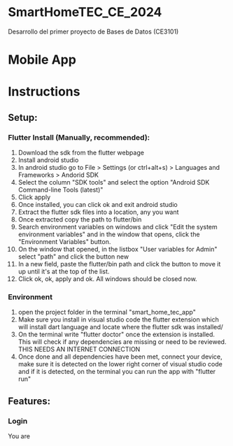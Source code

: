 # SmartHomeTEC_CE_2024
Desarrollo del primer proyecto de Bases de Datos (CE3101)

# Mobile App

# Instructions
## Setup:
### Flutter Install (Manually, recommended):
1. Download the sdk from the flutter webpage
2. Install android studio
3. In android studio go to File > Settings (or ctrl+alt+s) > Languages and Frameworks > Andorid SDK
4. Select the column "SDK tools" and select the option "Android SDK Command-line Tools (latest)"
5. Click apply
6. Once installed, you can click ok and exit android studio
7. Extract the flutter sdk files into a location, any you want
8. Once extracted copy the path to flutter/bin
9. Search environment variables on windows and click "Edit the system environment variables" and in the window that opens, click the "Environment Variables" button.
10. On the window that opened, in the listbox "User variables for Admin" select "path" and click the button new
11. In a new field, paste the flutter/bin path and click the button to move it up until it's at the top of the list.
12. Click ok, ok, apply and ok. All windows should be closed now.

### Environment
1. open the project folder in the terminal "smart_home_tec_app"
2. Make sure you install in visual studio code the flutter extension which will install dart language and locate where the flutter sdk was installed/
3. On the terminal write "flutter doctor" once the extension is installed. This will check if any dependencies are missing or need to be reviewed. THIS NEEDS AN INTERNET CONNECTION
4. Once done and all dependencies have been met, connect your device, make sure it is detected on the lower right corner of visual studio code and if it is detected, on the terminal you can run the app with "flutter run"

## Features:
### Login
You are
